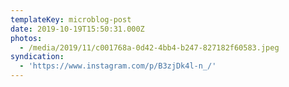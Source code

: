 ```yaml
---
templateKey: microblog-post
date: 2019-10-19T15:50:31.000Z
photos:
  - /media/2019/11/c001768a-0d42-4bb4-b247-827182f60583.jpeg
syndication:
  - 'https://www.instagram.com/p/B3zjDk4l-n_/'
---
```


